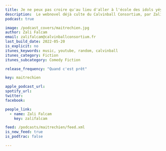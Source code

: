 ```yaml
---
title: Je ne peux pas croire qu'au lieu d'aller à l'école des idols yéyé ma petite sœur soit devenue Maître-Chien
description:  Le webnovel déjà culte du Calvinball Consortium, par Zali Falcam, réalisé grâce à vos dons sur Patreon.
podcast: true

image: /podcast_covers/maitrechien.jpg
author: Zali Falcam
email: zalifalcam@calvinballconsortium.fr
last_build_date: 2022-05-20
is_explicit: no
itunes_keywords: music, youtube, random, calvinball
itunes_category: Fiction
itunes_subcategory: Comedy Fiction

release_frequency: "Quand c'est prêt"

key: maitrechien

apple_podcast_url: 
spotify_url: 
twitter: 
facebook:

people_link: 
  - name: Zali Falcam
    key: zalifalcam

feed: /podcasts/maitrechien/feed.xml
is_new_feed: true
is_podtrac: false

---
```


<Podcast/>
